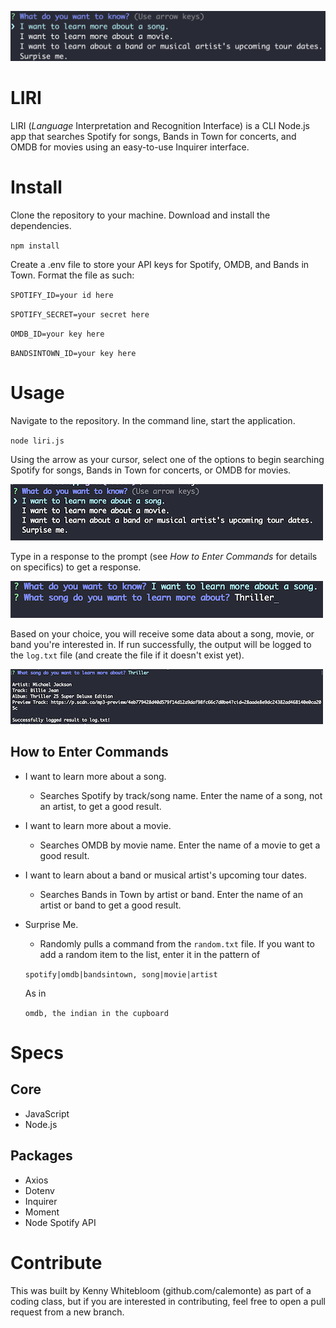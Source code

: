 ![The first LIRI screen.](./assets/liri-banner.png  "The first LIRI screen")

# LIRI
LIRI (_Language_ Interpretation and Recognition Interface) is a CLI Node.js app that searches Spotify for songs, Bands in Town for concerts, and OMDB for movies using an easy-to-use Inquirer interface.

# Install

Clone the repository to your machine. Download and install the dependencies.

`npm install`

Create a .env file to store your API keys for Spotify, OMDB, and Bands in Town. Format the file as such:

`SPOTIFY_ID=your id here`

`SPOTIFY_SECRET=your secret here`

`OMDB_ID=your key here`

`BANDSINTOWN_ID=your key here`

# Usage

Navigate to the repository. In the command line, start the application. 

`node liri.js`

Using the arrow as your cursor, select one of the options to begin searching Spotify for songs, Bands in Town for concerts, or OMDB for movies.

![Screenshot of LIRI intro prompt](/assets/first-liri-screen.png "First prompt when starting the LIRI app.")

Type in a response to the prompt (see _How to Enter Commands_ for details on specifics) to get a response.

![Screenshot of LIRI second prompt](/assets/second-liri-screen.png "Second prompt screen of the LIRI app.")

Based on your choice, you will receive some data about a song, movie, or band you're interested in. If run successfully, the output will be logged to the `log.txt` file (and create the file if it doesn't exist yet).

![Screenshot of LIRI results](/assets/third-liri-screen.png "Final screen of the LIRI app.")

## How to Enter Commands
- I want to learn more about a song.
    - Searches Spotify by track/song name. Enter the name of a song, not an artist, to get a good result.

- I want to learn more about a movie.
    - Searches OMDB by movie name. Enter the name of a movie to get a good result.

- I want to learn about a band or musical artist's upcoming tour dates.
    - Searches Bands in Town by artist or band. Enter the name of an artist or band to get a good result.

- Surprise Me.
    - Randomly pulls a command from the `random.txt` file. If you want to add a random item to the list, enter it in the pattern of 
    
    `spotify|omdb|bandsintown, song|movie|artist`
    
    As in 
    
    `omdb, the indian in the cupboard`

# Specs

## Core

- JavaScript
- Node.js

## Packages
- Axios
- Dotenv
- Inquirer
- Moment
- Node Spotify API

# Contribute

This was built by Kenny Whitebloom (github.com/calemonte) as part of a coding class, but if you are interested in contributing, feel free to open a pull request from a new branch.